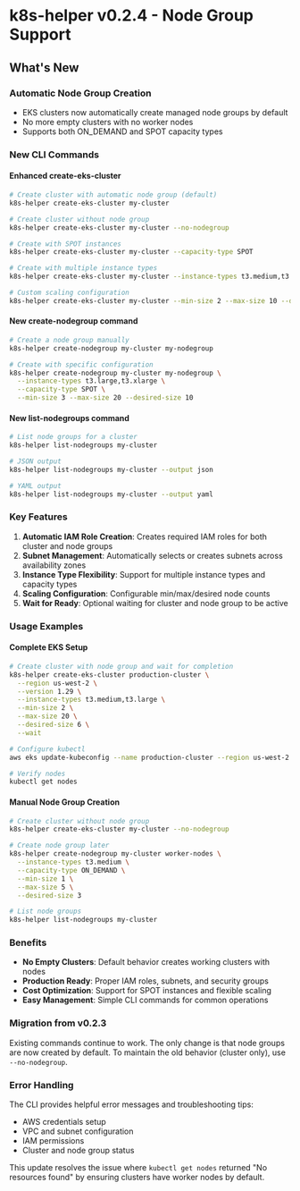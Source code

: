 # k8s-helper v0.2.4 - Node Group Support

## What's New

### Automatic Node Group Creation
- EKS clusters now automatically create managed node groups by default
- No more empty clusters with no worker nodes
- Supports both ON_DEMAND and SPOT capacity types

### New CLI Commands

#### Enhanced create-eks-cluster
```bash
# Create cluster with automatic node group (default)
k8s-helper create-eks-cluster my-cluster

# Create cluster without node group
k8s-helper create-eks-cluster my-cluster --no-nodegroup

# Create with SPOT instances
k8s-helper create-eks-cluster my-cluster --capacity-type SPOT

# Create with multiple instance types
k8s-helper create-eks-cluster my-cluster --instance-types t3.medium,t3.large

# Custom scaling configuration
k8s-helper create-eks-cluster my-cluster --min-size 2 --max-size 10 --desired-size 5
```

#### New create-nodegroup command
```bash
# Create a node group manually
k8s-helper create-nodegroup my-cluster my-nodegroup

# Create with specific configuration
k8s-helper create-nodegroup my-cluster my-nodegroup \
  --instance-types t3.large,t3.xlarge \
  --capacity-type SPOT \
  --min-size 3 --max-size 20 --desired-size 10
```

#### New list-nodegroups command
```bash
# List node groups for a cluster
k8s-helper list-nodegroups my-cluster

# JSON output
k8s-helper list-nodegroups my-cluster --output json

# YAML output
k8s-helper list-nodegroups my-cluster --output yaml
```

### Key Features

1. **Automatic IAM Role Creation**: Creates required IAM roles for both cluster and node groups
2. **Subnet Management**: Automatically selects or creates subnets across availability zones
3. **Instance Type Flexibility**: Support for multiple instance types and capacity types
4. **Scaling Configuration**: Configurable min/max/desired node counts
5. **Wait for Ready**: Optional waiting for cluster and node group to be active

### Usage Examples

#### Complete EKS Setup
```bash
# Create cluster with node group and wait for completion
k8s-helper create-eks-cluster production-cluster \
  --region us-west-2 \
  --version 1.29 \
  --instance-types t3.medium,t3.large \
  --min-size 2 \
  --max-size 20 \
  --desired-size 6 \
  --wait

# Configure kubectl
aws eks update-kubeconfig --name production-cluster --region us-west-2

# Verify nodes
kubectl get nodes
```

#### Manual Node Group Creation
```bash
# Create cluster without node group
k8s-helper create-eks-cluster my-cluster --no-nodegroup

# Create node group later
k8s-helper create-nodegroup my-cluster worker-nodes \
  --instance-types t3.medium \
  --capacity-type ON_DEMAND \
  --min-size 1 \
  --max-size 5 \
  --desired-size 3

# List node groups
k8s-helper list-nodegroups my-cluster
```

### Benefits

- **No Empty Clusters**: Default behavior creates working clusters with nodes
- **Production Ready**: Proper IAM roles, subnets, and security groups
- **Cost Optimization**: Support for SPOT instances and flexible scaling
- **Easy Management**: Simple CLI commands for common operations

### Migration from v0.2.3

Existing commands continue to work. The only change is that node groups are now created by default. To maintain the old behavior (cluster only), use `--no-nodegroup`.

### Error Handling

The CLI provides helpful error messages and troubleshooting tips:
- AWS credentials setup
- VPC and subnet configuration
- IAM permissions
- Cluster and node group status

This update resolves the issue where `kubectl get nodes` returned "No resources found" by ensuring clusters have worker nodes by default.
